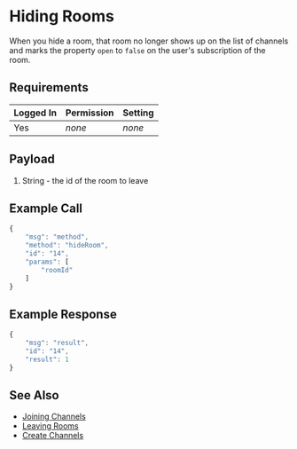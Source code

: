 # Hiding Rooms

When you hide a room, that room no longer shows up on the list of channels and marks the property `open` to `false` on the user's subscription of the room.

## Requirements

| Logged In | Permission | Setting |
| :--- | :--- | :--- |
| Yes | _none_ | _none_ |

## Payload

1. String - the id of the room to leave

## Example Call

```javascript
{
    "msg": "method",
    "method": "hideRoom",
    "id": "14",
    "params": [
        "roomId"
    ]
}
```

## Example Response

```javascript
{
    "msg": "result",
    "id": "14",
    "result": 1
}
```

## See Also

* [Joining Channels](joining-channels.md)
* [Leaving Rooms](leaving-rooms.md)
* [Create Channels](create-channels.md)

